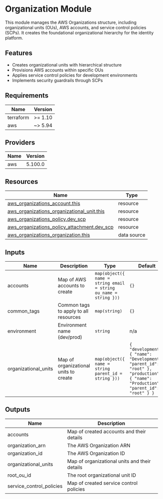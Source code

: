 # Organization Module

This module manages the AWS Organizations structure, including organizational units (OUs), AWS accounts, and service control policies (SCPs). It creates the foundational organizational hierarchy for the identity platform.

## Features

- Creates organizational units with hierarchical structure
- Provisions AWS accounts within specific OUs
- Applies service control policies for development environments
- Implements security guardrails through SCPs

<!-- BEGIN_TF_DOCS -->
## Requirements

| Name      | Version |
| --------- | ------- |
| terraform | >= 1.10 |
| aws       | ~> 5.94 |

## Providers

| Name | Version |
| ---- | ------- |
| aws  | 5.100.0 |

## Resources

| Name                                                                                                                                                        | Type        |
| ----------------------------------------------------------------------------------------------------------------------------------------------------------- | ----------- |
| [aws_organizations_account.this](https://registry.terraform.io/providers/hashicorp/aws/latest/docs/resources/organizations_account)                         | resource    |
| [aws_organizations_organizational_unit.this](https://registry.terraform.io/providers/hashicorp/aws/latest/docs/resources/organizations_organizational_unit) | resource    |
| [aws_organizations_policy.dev_scp](https://registry.terraform.io/providers/hashicorp/aws/latest/docs/resources/organizations_policy)                        | resource    |
| [aws_organizations_policy_attachment.dev_scp](https://registry.terraform.io/providers/hashicorp/aws/latest/docs/resources/organizations_policy_attachment)  | resource    |
| [aws_organizations_organization.this](https://registry.terraform.io/providers/hashicorp/aws/latest/docs/data-sources/organizations_organization)            | data source |

## Inputs

| Name                  | Description                           | Type                                                                 | Default                                                                                                                              | Required |
| --------------------- | ------------------------------------- | -------------------------------------------------------------------- | ------------------------------------------------------------------------------------------------------------------------------------ | :------: |
| accounts              | Map of AWS accounts to create         | ```map(object({ name = string email = string ou_name = string }))``` | `{}`                                                                                                                                 |    no    |
| common\_tags          | Common tags to apply to all resources | `map(string)`                                                        | `{}`                                                                                                                                 |    no    |
| environment           | Environment name (dev/prod)           | `string`                                                             | n/a                                                                                                                                  |   yes    |
| organizational\_units | Map of organizational units to create | ```map(object({ name = string parent_id = string }))```              | ```{ "development": { "name": "Development", "parent_id": "root" }, "production": { "name": "Production", "parent_id": "root" } }``` |    no    |

## Outputs

| Name                       | Description                                   |
| -------------------------- | --------------------------------------------- |
| accounts                   | Map of created accounts and their details     |
| organization\_arn          | The AWS Organization ARN                      |
| organization\_id           | The AWS Organization ID                       |
| organizational\_units      | Map of organizational units and their details |
| root\_ou\_id               | The root organizational unit ID               |
| service\_control\_policies | Map of created service control policies       |
<!-- END_TF_DOCS -->
